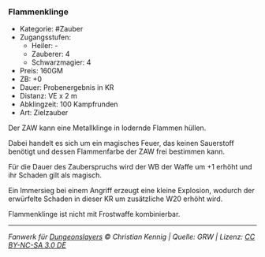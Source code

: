 ### Flammenklinge

- Kategorie: #Zauber
- Zugangsstufen:
  - Heiler: -
  - Zauberer: 4
  - Schwarzmagier: 4
- Preis: 160GM
- ZB: +0
- Dauer: Probenergebnis in KR
- Distanz: VE x 2 m
- Abklingzeit: 100 Kampfrunden
- Art: Zielzauber



Der ZAW kann eine Metallklinge in lodernde Flammen hüllen.

Dabei handelt es sich um ein magisches Feuer, das keinen Sauerstoff benötigt und dessen Flammenfarbe der ZAW frei bestimmen kann.

Für die Dauer des Zauberspruchs wird der WB der Waffe um +1 erhöht und ihr Schaden gilt als magisch.

Ein Immersieg bei einem Angriff erzeugt eine kleine Explosion, wodurch der erwürfelte Schaden in dieser KR um zusätzliche W20 erhöht wird.

Flammenklinge ist nicht mit Frostwaffe kombinierbar.

---

_Fanwerk für [Dungeonslayers](https://www.dungeonslayers.net/) © Christian Kennig | Quelle: GRW | Lizenz: [CC BY-NC-SA 3.0 DE](https://creativecommons.org/licenses/by-nc-sa/3.0/de/)_
